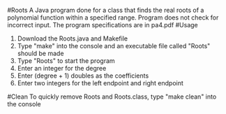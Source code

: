 #Roots
A Java program done for a class that finds the real roots of a polynomial function within a specified range.
Program does not check for incorrect input.
The program specifications are in pa4.pdf
#Usage
1. Download the Roots.java and Makefile
2. Type "make" into the console and an executable file called "Roots" should be made
3. Type "Roots" to start the program
4. Enter an integer for the degree
5. Enter (degree + 1) doubles as the coefficients
6. Enter two integers for the left endpoint and right endpoint

#Clean
To quickly remove Roots and Roots.class, type "make clean" into the console
